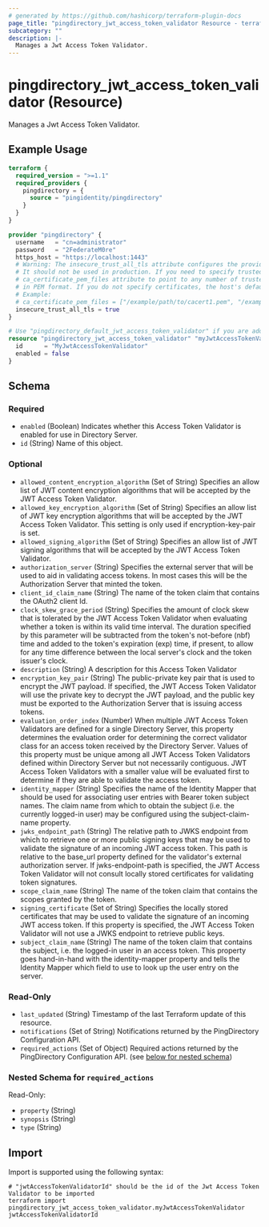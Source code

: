 ```yaml
---
# generated by https://github.com/hashicorp/terraform-plugin-docs
page_title: "pingdirectory_jwt_access_token_validator Resource - terraform-provider-pingdirectory"
subcategory: ""
description: |-
  Manages a Jwt Access Token Validator.
---
```


# pingdirectory_jwt_access_token_validator (Resource)

Manages a Jwt Access Token Validator.

## Example Usage

```terraform
terraform {
  required_version = ">=1.1"
  required_providers {
    pingdirectory = {
      source = "pingidentity/pingdirectory"
    }
  }
}

provider "pingdirectory" {
  username   = "cn=administrator"
  password   = "2FederateM0re"
  https_host = "https://localhost:1443"
  # Warning: The insecure_trust_all_tls attribute configures the provider to trust any certificate presented by the PingDirectory server.
  # It should not be used in production. If you need to specify trusted CA certificates, use the
  # ca_certificate_pem_files attribute to point to any number of trusted CA certificate files
  # in PEM format. If you do not specify certificates, the host's default root CA set will be used.
  # Example:
  # ca_certificate_pem_files = ["/example/path/to/cacert1.pem", "/example/path/to/cacert2.pem"]
  insecure_trust_all_tls = true
}

# Use "pingdirectory_default_jwt_access_token_validator" if you are adopting existing configuration from the PingDirectory server into Terraform
resource "pingdirectory_jwt_access_token_validator" "myJwtAccessTokenValidator" {
  id      = "MyJwtAccessTokenValidator"
  enabled = false
}
```

<!-- schema generated by tfplugindocs -->
## Schema

### Required

- `enabled` (Boolean) Indicates whether this Access Token Validator is enabled for use in Directory Server.
- `id` (String) Name of this object.

### Optional

- `allowed_content_encryption_algorithm` (Set of String) Specifies an allow list of JWT content encryption algorithms that will be accepted by the JWT Access Token Validator.
- `allowed_key_encryption_algorithm` (Set of String) Specifies an allow list of JWT key encryption algorithms that will be accepted by the JWT Access Token Validator. This setting is only used if encryption-key-pair is set.
- `allowed_signing_algorithm` (Set of String) Specifies an allow list of JWT signing algorithms that will be accepted by the JWT Access Token Validator.
- `authorization_server` (String) Specifies the external server that will be used to aid in validating access tokens. In most cases this will be the Authorization Server that minted the token.
- `client_id_claim_name` (String) The name of the token claim that contains the OAuth2 client Id.
- `clock_skew_grace_period` (String) Specifies the amount of clock skew that is tolerated by the JWT Access Token Validator when evaluating whether a token is within its valid time interval. The duration specified by this parameter will be subtracted from the token's not-before (nbf) time and added to the token's expiration (exp) time, if present, to allow for any time difference between the local server's clock and the token issuer's clock.
- `description` (String) A description for this Access Token Validator
- `encryption_key_pair` (String) The public-private key pair that is used to encrypt the JWT payload. If specified, the JWT Access Token Validator will use the private key to decrypt the JWT payload, and the public key must be exported to the Authorization Server that is issuing access tokens.
- `evaluation_order_index` (Number) When multiple JWT Access Token Validators are defined for a single Directory Server, this property determines the evaluation order for determining the correct validator class for an access token received by the Directory Server. Values of this property must be unique among all JWT Access Token Validators defined within Directory Server but not necessarily contiguous. JWT Access Token Validators with a smaller value will be evaluated first to determine if they are able to validate the access token.
- `identity_mapper` (String) Specifies the name of the Identity Mapper that should be used for associating user entries with Bearer token subject names. The claim name from which to obtain the subject (i.e. the currently logged-in user) may be configured using the subject-claim-name property.
- `jwks_endpoint_path` (String) The relative path to JWKS endpoint from which to retrieve one or more public signing keys that may be used to validate the signature of an incoming JWT access token. This path is relative to the base_url property defined for the validator's external authorization server. If jwks-endpoint-path is specified, the JWT Access Token Validator will not consult locally stored certificates for validating token signatures.
- `scope_claim_name` (String) The name of the token claim that contains the scopes granted by the token.
- `signing_certificate` (Set of String) Specifies the locally stored certificates that may be used to validate the signature of an incoming JWT access token. If this property is specified, the JWT Access Token Validator will not use a JWKS endpoint to retrieve public keys.
- `subject_claim_name` (String) The name of the token claim that contains the subject, i.e. the logged-in user in an access token. This property goes hand-in-hand with the identity-mapper property and tells the Identity Mapper which field to use to look up the user entry on the server.

### Read-Only

- `last_updated` (String) Timestamp of the last Terraform update of this resource.
- `notifications` (Set of String) Notifications returned by the PingDirectory Configuration API.
- `required_actions` (Set of Object) Required actions returned by the PingDirectory Configuration API. (see [below for nested schema](#nestedatt--required_actions))

<a id="nestedatt--required_actions"></a>
### Nested Schema for `required_actions`

Read-Only:

- `property` (String)
- `synopsis` (String)
- `type` (String)

## Import

Import is supported using the following syntax:

```shell
# "jwtAccessTokenValidatorId" should be the id of the Jwt Access Token Validator to be imported
terraform import pingdirectory_jwt_access_token_validator.myJwtAccessTokenValidator jwtAccessTokenValidatorId
```
